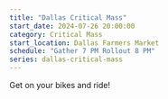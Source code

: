```yaml
---
title: "Dallas Critical Mass"
start_date: 2024-07-26 20:00:00
category: Critical Mass
start_location: Dallas Farmers Market
schedule: "Gather 7 PM Rollout 8 PM"
series: dallas-critical-mass
---
```

Get on your bikes and ride!